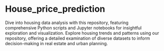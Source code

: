 # House_price_prediction
Dive into housing data analysis with this repository, featuring comprehensive Python scripts and Jupyter notebooks for insightful exploration and visualization.  Explore housing trends and patterns using our repository, offering a detailed examination of diverse datasets to inform decision-making in real estate and urban planning.
